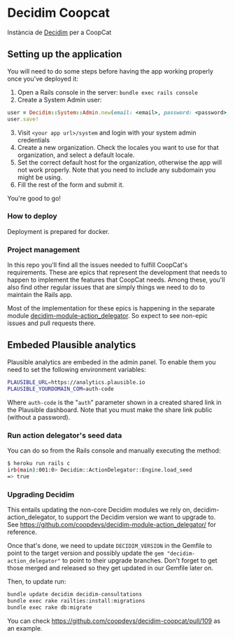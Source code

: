 # Decidim Coopcat

Instància de [Decidim](https://github.com/decidim/decidim) per a CoopCat

## Setting up the application

You will need to do some steps before having the app working properly once you've deployed it:

1. Open a Rails console in the server: `bundle exec rails console`
2. Create a System Admin user:

```ruby
user = Decidim::System::Admin.new(email: <email>, password: <password>, password_confirmation: <password>)
user.save!
```

3. Visit `<your app url>/system` and login with your system admin credentials
4. Create a new organization. Check the locales you want to use for that organization, and select a default locale.
5. Set the correct default host for the organization, otherwise the app will not work properly. Note that you need to include any subdomain you might be using.
6. Fill the rest of the form and submit it.

You're good to go!

### How to deploy

Deployment is prepared for docker.

### Project management

In this repo you'll find all the issues needed to fulfill CoopCat's requirements. These are epics that represent the development that needs to happen to implement the features that CoopCat needs. Among these, you'll also find other regular issues that are simply things we need to do to maintain the Rails app.

Most of the implementation for these epics is happening in the separate module [decidim-module-action_delegator](https://github.com/coopdevs/decidim-module-action_delegator/). So expect to see non-epic issues and pull requests there.

## Embeded Plausible analytics

Plausible analytics are embeded in the admin panel. To enable them you need to set the following environment variables:

```bash
PLAUSIBLE_URL=https://analytics.plausible.io
PLAUSIBLE_YOURDOMAIN_COM=auth-code
```

Where `auth-code` is the "`auth`" parameter shown in a created shared link in the Plausible dashboard. Note that you must make the share link public (without a password).

### Run action delegator's seed data

You can do so from the Rails console and manually executing the method:

```sh
$ heroku run rails c
irb(main):001:0> Decidim::ActionDelegator::Engine.load_seed
=> true
```

### Upgrading Decidim

This entails updating the non-core Decidim modules we rely on, decidim-action_delegator, to support the Decidim version we want to
upgrade to. See
https://github.com/coopdevs/decidim-module-action_delegator/ for reference.

Once that's done, we need to update `DECIDIM_VERSION` in the Gemfile to point to the target
version and possibly update the `gem "decidim-action_delegator"` to point to their upgrade branches. Don't forget
to get those merged and released so they get updated in our Gemfile later on.

Then, to update run:

```sh
bundle update decidim decidim-consultations
bundle exec rake railties:install:migrations
bundle exec rake db:migrate
```

You can check https://github.com/coopdevs/decidim-coopcat/pull/109 as an
example.
